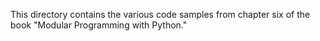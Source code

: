 This directory contains the various code samples from chapter six of the book
"Modular Programming with Python."
